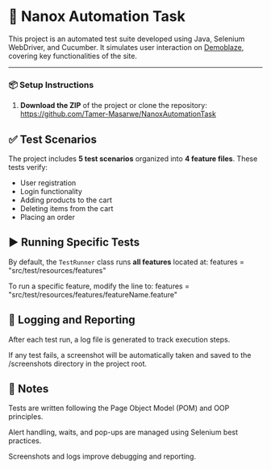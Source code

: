 # 🧪 Nanox Automation Task

This project is an automated test suite developed using Java, Selenium WebDriver, and Cucumber. It simulates user interaction on [Demoblaze](https://www.demoblaze.com/index.html), covering key functionalities of the site.

---

### 📦 Setup Instructions
1. **Download the ZIP** of the project or clone the repository:
https://github.com/Tamer-Masarwe/NanoxAutomationTask


## ✅ Test Scenarios

The project includes **5 test scenarios** organized into **4 feature files**. These tests verify:

- User registration
- Login functionality
- Adding products to the cart
- Deleting items from the cart
- Placing an order


## ▶️ Running Specific Tests

By default, the `TestRunner` class runs **all features** located at:
features = "src/test/resources/features"

To run a specific feature, modify the line to:
features = "src/test/resources/features/featureName.feature"


## 📄 Logging and Reporting
After each test run, a log file is generated to track execution steps.

If any test fails, a screenshot will be automatically taken and saved to the /screenshots directory in the project root.


## 📌 Notes
Tests are written following the Page Object Model (POM) and OOP principles.

Alert handling, waits, and pop-ups are managed using Selenium best practices.

Screenshots and logs improve debugging and reporting.


